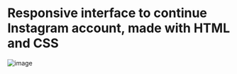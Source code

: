 # Responsive interface to continue Instagram account, made with HTML and CSS

![image](https://user-images.githubusercontent.com/86252346/173678208-c720ca37-c815-404e-8be9-d2705af28be6.png)
